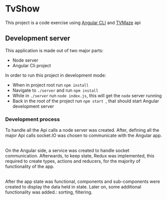 # TvShow

This project is a code exercise using [Angular CLI](https://github.com/angular/angular-cli) and [TVMaze](https://www.tvmaze.com/api) api

## Development server

This application is made out of two major parts:
* Node server
* Angular Cli project

In order to run this project in development mode:

 * When in project root run `npm install`
 * Navigate to ` ./server ` and run  `npm install`
 * While in ` ./server `  run `node index.js`, this will get the `node` server running
 * Back in the root of the project run `npm start `, that should start Angular development server


 ### Development process


To handle all the Api calls a node server was created. After, defining all the major Api calls socket.IO was chosen to communicate with the Angular app. <br><br>

 On the Angular side, a service was created to handle socket communication. Afterwards, to keep state, Redux was implemented, this required to create types, actions and reducers, for the majority of functionality of the app.
 <br><br>

After the app state was functional, components and sub-components were created to display the data held in state. Later on, some additional functionality was added.: sorting, filtering.